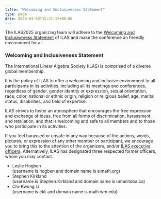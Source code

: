 ```yaml
---
title: "Welcoming and Inclusiveness Statement"
type: page
date: 2023-04-08T15:37:17+08:00
---
```


The ILAS2025 organizing team will adhere to the [Welcoming and
Inclusiveness Statement](https://ilasic.org/inclusiveness-statement/)
of ILAS and make the conference an friendly environment for all.


### Welcoming and Inclusiveness Statement

The International Linear Algebra Society (ILAS) is comprised of a
diverse global membership.

It is the policy of ILAS to offer a welcoming and inclusive
environment to all participants in its activities, including all its
meetings and conferences, regardless of gender, gender identity or
expression, sexual orientation, race, color, national or ethnic
origin, religion or religious belief, age, marital status,
disabilities, and field of expertise.
 
ILAS strives to foster an atmosphere that encourages the free
expression and exchange of ideas, free from all forms of
discrimination, harassment, and retaliation, and that is welcoming and
safe to all members and to those who participate in its activities.

If you feel harassed or unsafe in any way because of the actions,
words, pictures, or expression of any other member or participant, we
encourage you to bring this to the attention of the organizers, and/or
[ILAS executive
officers](https://ilasic.org/executive-board-emails/). Alternatively,
ILAS has designated three respected former officers, whom you may
contact.

 
- Leslie Hogben  
(username is hogben and domain name is aimath.org)
- Stephen Kirkland  
(username is Stephen.Kirkland and domain name is umanitoba.ca)
- Chi-Kwong Li  
(username is ckli and domain name is math.wm.edu)